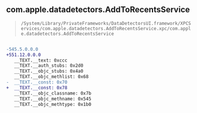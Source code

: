 ## com.apple.datadetectors.AddToRecentsService

> `/System/Library/PrivateFrameworks/DataDetectorsUI.framework/XPCServices/com.apple.datadetectors.AddToRecentsService.xpc/com.apple.datadetectors.AddToRecentsService`

```diff

-545.5.0.0.0
+551.12.0.0.0
   __TEXT.__text: 0xccc
   __TEXT.__auth_stubs: 0x2d0
   __TEXT.__objc_stubs: 0x4a0
   __TEXT.__objc_methlist: 0x68
-  __TEXT.__const: 0x70
+  __TEXT.__const: 0x78
   __TEXT.__objc_classname: 0x7b
   __TEXT.__objc_methname: 0x545
   __TEXT.__objc_methtype: 0x1b0

```
